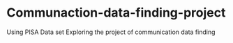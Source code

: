 # Communaction-data-finding-project
Using PISA Data set Exploring the project of communication data finding
